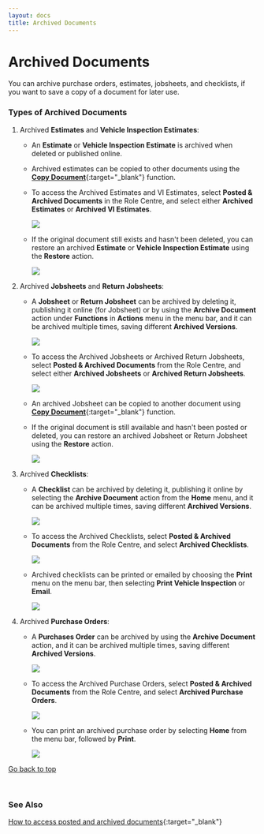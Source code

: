 ```yaml
---
layout: docs
title: Archived Documents 
---
```


<a name="top"></a>

# Archived Documents 
You can archive purchase orders, estimates, jobsheets, and checklists, if you want to save a copy of a document for later use.

### Types of Archived Documents
1. Archived **Estimates** and **Vehicle Inspection Estimates**:
   - An **Estimate** or **Vehicle Inspection Estimate** is archived when deleted or published online.
   - Archived estimates can be copied to other documents using the [**Copy Document**](garagehive-copydocument.html){:target="_blank"} function.
   - To access the Archived Estimates and VI Estimates, select **Posted & Archived  Documents** in the Role Centre, and select either **Archived Estimates** or **Archived VI Estimates**.

      ![](media/garagehive-archived-estimate-vi-estimates.png)

   - If the original document still exists and hasn't been deleted, you can restore an archived **Estimate** or **Vehicle Inspection Estimate** using the **Restore** action. 

      ![](media/garagehive-restore-estimate.png)

2. Archived **Jobsheets** and **Return Jobsheets**:
   - A **Jobsheet** or **Return Jobsheet** can be archived by deleting it, publishing it online (for Jobsheet) or by using the **Archive Document** action under **Functions** in **Actions** menu in the menu bar, and it can be archived multiple times, saving different **Archived Versions**.

      ![](media/garagehive-archive-jobsheets.png)
      
   - To access the Archived Jobsheets or Archived Return Jobsheets, select **Posted & Archived  Documents** from the Role Centre, and select either **Archived Jobsheets** or **Archived Return Jobsheets**.

      ![](media/garagehive-archive-jobsheets-archived-return-jobsheets.png)

   - An archived Jobsheet can be copied to another document using [**Copy Document**](garagehive-copydocument.html){:target="_blank"} function.
   - If the original document is still available and hasn't been posted or deleted, you can restore an archived Jobsheet or Return Jobsheet using the **Restore** action.

      ![](media/garagehive-archive-jobsheets-archived-return-jobsheets2.png)

3. Archived **Checklists**:
   - A **Checklist** can be archived by deleting it, publishing it online by selecting the **Archive Document** action from the **Home** menu, and it can be archived multiple times, saving different **Archived Versions**.

      ![](media/garagehive-archive-checklists1.png)

   - To access the Archived Checklists, select **Posted & Archived  Documents** from the Role Centre, and select **Archived Checklists**.

      ![](media/garagehive-archive-checklists3.png)

   - Archived checklists can be printed or emailed by choosing the **Print** menu on the menu bar, then selecting **Print Vehicle Inspection** or **Email**.

      ![](media/garagehive-archive-checklists2.png)

4. Archived **Purchase Orders**:
   - A **Purchases Order** can be archived by using the **Archive Document** action, and it can be archived multiple times, saving different **Archived Versions**.

      ![](media/garagehive-archive-purchase-order.png)

   - To access the Archived Purchase Orders, select **Posted & Archived  Documents** from the Role Centre, and select **Archived Purchase Orders**.

      ![](media/garagehive-archive-purchase-order3.png)

   - You can print an archived purchase order by selecting **Home** from the menu bar, followed by **Print**.

      ![](media/garagehive-archive-purchase-order2.png)


[Go back to top](#top)

<br>

### **See Also**
[How to access posted and archived documents](https://www.youtube.com/watch?v=mFmimPCl9ns){:target="_blank"}


